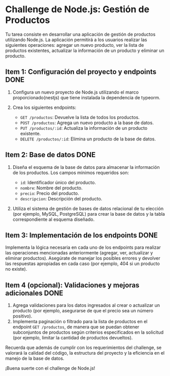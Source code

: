# Challenge de Node.js: Gestión de Productos

Tu tarea consiste en desarrollar una aplicación de gestión de productos utilizando Node.js. La aplicación permitirá a los usuarios realizar las siguientes operaciones: agregar un nuevo producto, ver la lista de productos existentes, actualizar la información de un producto y eliminar un producto.

## Item 1: Configuración del proyecto y endpoints DONE

1. Configura un nuevo proyecto de Node.js utilizando el marco proporcionado(nestjs) que tiene instalada la dependencia de typeorm.
2. Crea los siguientes endpoints:

   - `GET /productos`: Devuelve la lista de todos los productos.
   - `POST /productos`: Agrega un nuevo producto a la base de datos.
   - `PUT /productos/:id`: Actualiza la información de un producto existente.
   - `DELETE /productos/:id`: Elimina un producto de la base de datos.

## Item 2: Base de datos DONE

1. Diseña el esquema de la base de datos para almacenar la información de los productos. Los campos mínimos requeridos son:

   - `id`: Identificador único del producto.
   - `nombre`: Nombre del producto.
   - `precio`: Precio del producto.
   - `descripcion`: Descripción del producto.

2. Utiliza el sistema de gestión de bases de datos relacional de tu elección (por ejemplo, MySQL, PostgreSQL) para crear la base de datos y la tabla correspondiente al esquema diseñado.

## Item 3: Implementación de los endpoints DONE

Implementa la lógica necesaria en cada uno de los endpoints para realizar las operaciones mencionadas anteriormente (agregar, ver, actualizar y eliminar productos). Asegúrate de manejar los posibles errores y devolver las respuestas apropiadas en cada caso (por ejemplo, 404 si un producto no existe).

## Item 4 (opcional): Validaciones y mejoras adicionales DONE

1. Agrega validaciones para los datos ingresados al crear o actualizar un producto (por ejemplo, asegurarse de que el precio sea un número positivo).
2. Implementa paginación o filtrado para la lista de productos en el endpoint `GET /productos`, de manera que se puedan obtener subconjuntos de productos según criterios especificados en la solicitud (por ejemplo, limitar la cantidad de productos devueltos).

Recuerda que además de cumplir con los requerimientos del challenge, se valorará la calidad del código, la estructura del proyecto y la eficiencia en el manejo de la base de datos.

¡Buena suerte con el challenge de Node.js!

